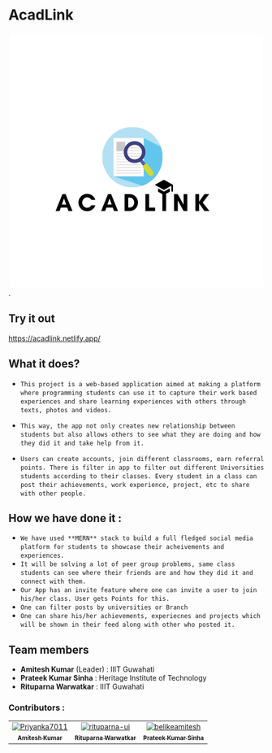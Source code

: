 # AcadLink

<div align="center">
 <img width:"30px" height: "30xp" src="./logo.png" alt="logo">
 </div>.

## Try it out

https://acadlink.netlify.app/

## What it does?

* `This project is a web-based application aimed at making a platform where programming students can use it to capture their work based experiences and share learning experiences with others through texts, photos and videos.`

* `This way, the app not only creates new relationship between students but also allows others to see what they are doing and how they did it and take help from it.`

* `Users can create accounts, join different classrooms, earn referral points. There is filter in app to filter out different Universities students according to their classes. Every student in a class can post their achievements, work experience, project, etc to share with other people.`

## How we have done it :

- `We have used **MERN** stack to build a full fledged social media platform for students to showcase their acheivements and experiences.`
- `It will be solving a lot of peer group problems, same class students can see where their friends are and how they did it and connect with them.`
- `Our App has an invite feature where one can invite a user to join his/her class. User gets Points for this.`
- `One can filter posts by universities or Branch`
- `One can share his/her achievements, experiecnes and projects which will be shown in their feed along with other who posted it.`

## Team members
- **Amitesh Kumar** (Leader)   : IIIT Guwahati
- **Prateek Kumar Sinha**     : Heritage Institute of Technology
- **Rituparna Warwatkar**      : IIIT Guwahati

 ### Contributors :
<!-- readme: contributors -start -->
<table>
<tr>
    <td align="center">
        <a href="https://github.com/belikeamitesh">
            <img src="https://avatars.githubusercontent.com/u/56907437?v=4" width="100;" alt="Priyanka7011"/>
            <br />
            <sub><b>Amitesh Kumar</b></sub>
        </a>
    </td>
    <td align="center">
        <a href="https://github.com/rituparna-ui">
            <img src="https://avatars.githubusercontent.com/u/54203587?v=4" width="100;" alt="rituparna-ui"/>
            <br />
            <sub><b>Rituparna Warwatkar</b></sub>
        </a>
    </td>
    <td align="center">
        <a href="https://github.com/prateek-sinha01">
            <img src="https://avatars.githubusercontent.com/u/82904361?v=4" width="100;" alt="belikeamitesh"/>
            <br />
            <sub><b>Prateek Kumar Sinha</b></sub>
        </a>
    </td></tr>
</table>
<!-- readme: contributors -end -->
